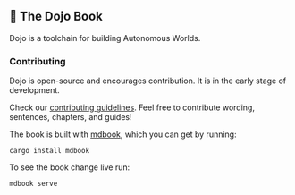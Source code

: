 ## 📖 The Dojo Book

Dojo is a toolchain for building Autonomous Worlds.

### Contributing
Dojo is open-source and encourages contribution. It is in the early stage of development.

Check our [contributing guidelines](./src/misc/contributors.md). Feel free to contribute wording, sentences, chapters, and guides!

The book is built with [mdbook](https://github.com/rust-lang/mdBook), which you can get by running:

```
cargo install mdbook
```

To see the book change live run:

```sh
mdbook serve
```